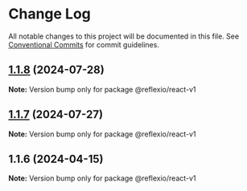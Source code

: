 # Change Log

All notable changes to this project will be documented in this file.
See [Conventional Commits](https://conventionalcommits.org) for commit guidelines.

## [1.1.8](https://github.com/rambler-digital-solutions/reflexio/compare/@reflexio/react-v1@1.1.7...@reflexio/react-v1@1.1.8) (2024-07-28)

**Note:** Version bump only for package @reflexio/react-v1

## [1.1.7](https://github.com/rambler-digital-solutions/reflexio/compare/@reflexio/react-v1@1.1.6...@reflexio/react-v1@1.1.7) (2024-07-27)

**Note:** Version bump only for package @reflexio/react-v1

## 1.1.6 (2024-04-15)

**Note:** Version bump only for package @reflexio/react-v1

